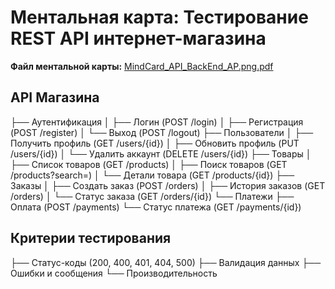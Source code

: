 # Ментальная карта: Тестирование REST API интернет-магазина

**Файл ментальной карты:** [MindCard_API_BackEnd_AP.png.pdf](../screenshots/1.%20MindCard_API_BackEnd_AP.png.pdf)

## API Магазина
├── Аутентификация
│   ├── Логин (POST /login)
│   ├── Регистрация (POST /register)
│   └── Выход (POST /logout)
├── Пользователи
│   ├── Получить профиль (GET /users/{id})
│   ├── Обновить профиль (PUT /users/{id})
│   └── Удалить аккаунт (DELETE /users/{id})
├── Товары
│   ├── Список товаров (GET /products)
│   ├── Поиск товаров (GET /products?search=)
│   └── Детали товара (GET /products/{id})
├── Заказы
│   ├── Создать заказ (POST /orders)
│   ├── История заказов (GET /orders)
│   └── Статус заказа (GET /orders/{id})
└── Платежи
    ├── Оплата (POST /payments)
    └── Статус платежа (GET /payments/{id})

## Критерии тестирования
├── Статус-коды (200, 400, 401, 404, 500)
├── Валидация данных
├── Ошибки и сообщения
└── Производительность
